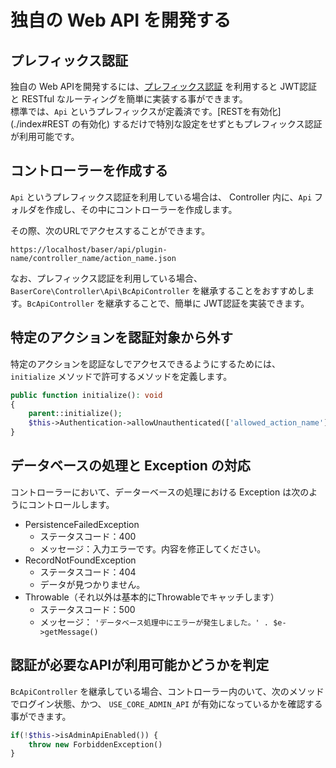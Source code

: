 # 独自の Web API を開発する



## プレフィックス認証
独自の Web APIを開発するには、[プレフィックス認証](../creator/plugin/development/functions/prefix_auth) を利用すると JWT認証と RESTful なルーティングを簡単に実装する事ができます。  
標準では、`Api` というプレフィックスが定義済です。[RESTを有効化](./index#REST の有効化) するだけで特別な設定をせずともプレフィックス認証が利用可能です。

## コントローラーを作成する
`Api` というプレフィックス認証を利用している場合は、 Controller 内に、`Api` フォルダを作成し、その中にコントローラーを作成します。

その際、次のURLでアクセスすることができます。
```
https://localhost/baser/api/plugin-name/controller_name/action_name.json
```

なお、プレフィックス認証を利用している場合、`BaserCore\Controller\Api\BcApiController` を継承することをおすすめします。`BcApiController` を継承することで、簡単に JWT認証を実装できます。

## 特定のアクションを認証対象から外す
特定のアクションを認証なしでアクセスできるようにするためには、 `initialize` メソッドで許可するメソッドを定義します。

```php
public function initialize(): void
{
    parent::initialize();
    $this->Authentication->allowUnauthenticated(['allowed_action_name']);
}
```

## データベースの処理と Exception の対応
コントローラーにおいて、データーベースの処理における Exception は次のようにコントロールします。

- PersistenceFailedException
  - ステータスコード：400
  - メッセージ：入力エラーです。内容を修正してください。
- RecordNotFoundException
  - ステータスコード：404
  - データが見つかりません。
- Throwable（それ以外は基本的にThrowableでキャッチします）
  - ステータスコード：500
  - メッセージ： `'データベース処理中にエラーが発生しました。' . $e->getMessage()`

## 認証が必要なAPIが利用可能かどうかを判定 
`BcApiController` を継承している場合、コントローラー内のいて、次のメソッドでログイン状態、かつ、 `USE_CORE_ADMIN_API` が有効になっているかを確認する事ができます。
```php
if(!$this->isAdminApiEnabled()) {
    throw new ForbiddenException()
}
```
